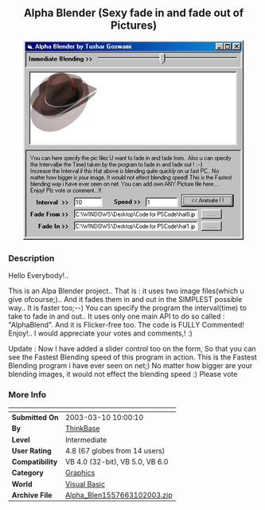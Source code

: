 ﻿<div align="center">

## Alpha Blender \(Sexy fade in and fade out of Pictures\)

<img src="PIC20033102119312934.jpg">
</div>

### Description

Hello Everybody!..

This is an Alpa Blender project.. That is : it uses two image files(which u give ofcourse;).. And it fades them in and out in the SIMPLEST possible way.. It is faster too;--) You can specify the program the interval(time) to take to fade in and out.. It uses only one main API to do so called : "AlphaBlend". And it is Flicker-free too. The code is FULLY Commented! Enjoy!.. I would appreciate your votes and comments,! :)

Update : Now I have added a slider control too on the form, So that you can see the Fastest Blending speed of this program in action. This is the Fastest Blending program i have ever seen on net;) No matter how bigger are your blending images, it would not effect the blending speed :) Please vote
 
### More Info
 


<span>             |<span>
---                |---
**Submitted On**   |2003-03-10 10:00:10
**By**             |[ThinkBase](https://github.com/Planet-Source-Code/PSCIndex/blob/master/ByAuthor/thinkbase.md)
**Level**          |Intermediate
**User Rating**    |4.8 (67 globes from 14 users)
**Compatibility**  |VB 4\.0 \(32\-bit\), VB 5\.0, VB 6\.0
**Category**       |[Graphics](https://github.com/Planet-Source-Code/PSCIndex/blob/master/ByCategory/graphics__1-46.md)
**World**          |[Visual Basic](https://github.com/Planet-Source-Code/PSCIndex/blob/master/ByWorld/visual-basic.md)
**Archive File**   |[Alpha\_Blen1557663102003\.zip](https://github.com/Planet-Source-Code/thinkbase-alpha-blender-sexy-fade-in-and-fade-out-of-pictures__1-43879/archive/master.zip)








